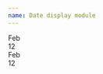 ```yaml
---
name: Date display module
---
```

<div class="ui-module ui-module-date">
    <div class="date__title">Feb</div>
    <div class="date__body">12</div>
</div>
<div class="ui-module ui-module-date ui-module-date--small">
    <div class="date__title">Feb</div>
    <div class="date__body">12</div>
</div>